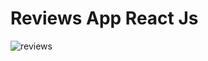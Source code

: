 # Reviews App React Js
![reviews](https://user-images.githubusercontent.com/101246922/161602295-73345519-eab5-45de-bf09-c9f688f31ee2.gif)
